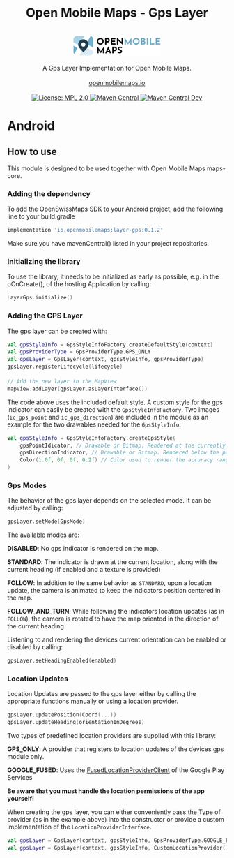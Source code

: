 <h1 align="center">Open Mobile Maps - Gps Layer</h1>
<br />
<div align="center">
  <img width="200" height="45" src="../logo.svg" />
  <br />
  <br />
  A Gps Layer Implementation for Open Mobile Maps.
  <br />
  <br />
  <a href="https://openmobilemaps.io/">openmobilemaps.io</a>
</div>
<br />

<div align="center">
    <!-- License -->
    <a href="https://github.com/openmobilemaps/layer-gps/blob/master/LICENSE">
      <img alt="License: MPL 2.0" src="https://img.shields.io/badge/License-MPL%202.0-brightgreen.svg">
    </a>
    <a href="https://search.maven.org/search?q=g:%22io.openmobilemaps%22%20AND%20a:%22layer-gps%22">
      <img alt="Maven Central" src="https://img.shields.io/maven-central/v/io.openmobilemaps/layer-gps.svg?label=Maven%20Central">
    </a>
    <a href="https://search.maven.org/search?q=g:%22io.openmobilemaps%22%20AND%20a:%22layer-gps-dev%22">
      <img alt="Maven Central Dev" src="https://img.shields.io/maven-central/v/io.openmobilemaps/layer-gps-dev.svg?label=Maven%20Central">
    </a>
</div>


<h1>Android</h1>

## How to use

This module is designed to be used together with Open Mobile Maps maps-core.

### Adding the dependency

To add the OpenSwissMaps SDK to your Android project, add the following line to your build.gradle

```groovy
implementation 'io.openmobilemaps:layer-gps:0.1.2'
```

Make sure you have mavenCentral() listed in your project repositories. 

### Initializing the library

To use the library, it needs to be initialized as early as possible, e.g. in the oOnCreate(), of the hosting Application by calling:
```kotlin
LayerGps.initialize()
```

### Adding the GPS Layer

The gps layer can be created with:

```kotlin
val gpsStyleInfo = GpsStyleInfoFactory.createDefaultStyle(context)
val gpsProviderType = GpsProviderType.GPS_ONLY
val gpsLayer = GpsLayer(context, gpsStyleInfo, gpsProviderType)
gpsLayer.registerLifecycle(lifecycle)

// Add the new layer to the MapView
mapView.addLayer(gpsLayer.asLayerInterface())
```

The code above uses the included default style. A custom style for the gps indicator can easily be created with the `GpsStyleInfoFactory`.
Two images (`ic_gps_point` and `ic_gps_direction`) are included in the module as an example for the two drawables needed for the `GpsStyleInfo`.

```kotlin
val gpsStyleInfo = GpsStyleInfoFactory.createGpsStyle(
    gpsPointIdicator, // Drawable or Bitmap. Rendered at the currently provided location
    gpsDirectionIndicator, // Drawable or Bitmap. Rendered below the point indicator, indicating the device orientation
    Color(1.0f, 0f, 0f, 0.2f) // Color used to render the accuracy range of the currently provided location
)
```

### Gps Modes

The behavior of the gps layer depends on the selected mode. It can be adjusted by calling:
```kotlin
gpsLayer.setMode(GpsMode)
```

The available modes are:

**DISABLED**: No gps indicator is rendered on the map.

**STANDARD**: The indicator is drawn  at the current location, along with the current heading (if enabled and a texture is provided)

**FOLLOW**: In addition to the same behavior as `STANDARD`, upon a location update, the camera is animated to keep the indicators position centered in the map.

**FOLLOW_AND_TURN**: While following the indicators location updates (as in `FOLLOW`), the camera is rotated to have the map oriented in the direction of the current heading.

Listening to and rendering the devices current orientation can be enabled or disabled by calling:
```kotlin
gpsLayer.setHeadingEnabled(enabled)
```

### Location Updates

Location Updates are passed to the gps layer either by calling the appropriate functions manually or using a location provider.

```kotlin
gpsLayer.updatePosition(Coord(...))
gpsLayer.updateHeading(orientationInDegrees)
```

Two types of predefined location providers are supplied with this library:

**GPS_ONLY**: A provider that registers to location updates of the devices gps module only.

**GOOGLE_FUSED**: Uses the [FusedLocationProviderClient](https://developers.google.com/android/reference/com/google/android/gms/location/FusedLocationProviderClient.html) of the Google Play Services

**Be aware that you must handle the location permissions of the app yourself!**

When creating the gps layer, you can either conveniently pass the Type of provider (as in the example above) into the constructor or provide a custom implementation of the `LocationProviderInterface`.

```kotlin
val gpsLayer = GpsLayer(context, gpsStyleInfo, GpsProviderType.GOOGLE_FUSED) // use a supplied provider
val gpsLayer = GpsLayer(context, gpsStyleInfo, CustomLocationProvider()) // use a custom implementation of the LocationProviderInterface
```

